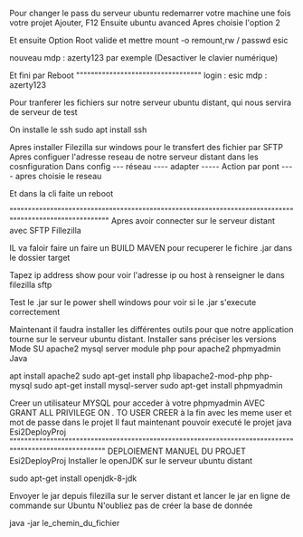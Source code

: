 

Pour changer le pass du serveur ubuntu
redemarrer votre machine une fois votre projet Ajouter, F12
Ensuite ubuntu avanced
Apres choisie l'option 2

Et ensuite Option Root
valide et mettre
mount -o remount,rw /
passwd esic

nouveau mdp : azerty123 par exemple (Desactiver le clavier numérique)

Et fini par Reboot
""""""""""""""""""""""""""""""""""
login : esic
mdp : azerty123


Pour tranferer les fichiers sur notre serveur ubuntu distant, qui nous servira de serveur de test

On installe le ssh
sudo apt install ssh

Apres installer Filezilla sur windows pour le transfert des fichier par SFTP
Apres configuer l'adresse reseau de notre serveur distant dans les cosnfiguration
Dans config --- réseau ---- adapter ----- Action par pont ---- apres choisie le reseau

Et dans la cli faite un reboot

""""""""""""""""""""""""""""""""""""""""""""""""""""""""""""""""""""""""""""""""""""""""""""""""""""""""
Apres avoir connecter sur le serveur distant avec SFTP Fillezilla

IL va faloir faire un faire un BUILD MAVEN pour recuperer le fichire .jar dans le dossier target

Tapez ip address show pour voir l'adresse ip ou  host à renseigner le dans filezilla sftp

Test le .jar sur le power shell windows pour voir si le .jar s'execute correctement

Maintenant il faudra installer les différentes outils pour que notre application tourne sur le serveur ubuntu distant.
Installer sans préciser les versions
Mode SU
apache2
mysql server
module php pour apache2
phpmyadmin
Java

apt install apache2
sudo apt-get install php libapache2-mod-php php-mysql
sudo apt-get install mysql-server
sudo apt-get install phpmyadmin


Creer un utilisateur MYSQL pour acceder à votre phpmyadmin AVEC GRANT ALL PRIVILEGE ON *.* TO USER CREER à la fin avec les meme user et mot de passe dans le projet
Il faut maintenant pouvoir executé le projet java Esi2DeployProj
"""""""""""""""""""""""""""""""""""""""""""""""""""""""""""""""""""""""""""""""""""""""""""""""""""""""
DEPLOIEMENT MANUEL DU PROJET Esi2DeployProj
Installer le openJDK sur le serveur ubuntu distant

sudo apt-get install openjdk-8-jdk

Envoyer le jar depuis filezilla sur le server distant et lancer le jar en ligne de commande sur Ubuntu
N'oubliez pas de créer la base de donnée

java -jar le_chemin_du_fichier
